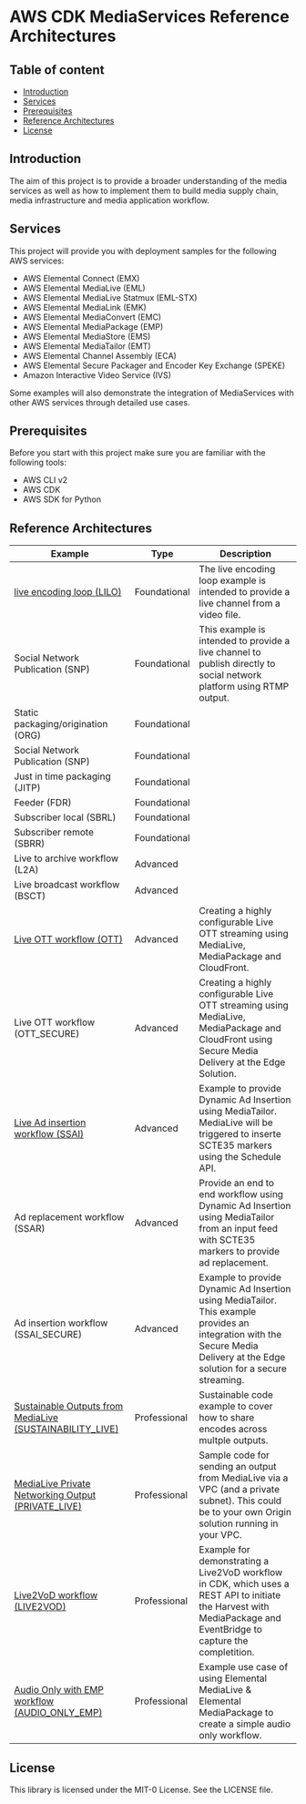 # AWS CDK MediaServices Reference Architectures

## Table of content
- [Introduction](#introduction)
- [Services](#services)
- [Prerequisites](#prerequisites)
- [Reference Architectures](#refarch)
- [License](#license)

<a name="introduction"></a>
## Introduction
The aim of this project is to provide a broader understanding of the media services as well as how to implement them to build media supply chain, media infrastructure and media application workflow.
<a name="services"></a>
## Services
This project will provide you with deployment samples for the following AWS services:
* AWS Elemental Connect (EMX) 
* AWS Elemental MediaLive (EML) 
* AWS Elemental MediaLive Statmux (EML-STX) 
* AWS Elemental MediaLink (EMK) 
* AWS Elemental MediaConvert (EMC) 
* AWS Elemental MediaPackage (EMP) 
* AWS Elemental MediaStore (EMS) 
* AWS Elemental MediaTailor (EMT) 
* AWS Elemental Channel Assembly (ECA) 
* AWS Elemental Secure Packager and Encoder Key Exchange  (SPEKE) 
* Amazon Interactive Video Service (IVS) 

Some examples will also demonstrate the integration of MediaServices with other AWS services through detailed use cases.
  
<a name="prerequisites"></a>
## Prerequisites
Before you start with this project make sure you are familiar with the following tools: 
* AWS CLI v2
* AWS CDK
* AWS SDK for Python


<a name="refarch"></a>
## Reference Architectures

| Example | Type | Description |
|---------|------|-------------|
| [live encoding loop (LILO)](LILO/README.md) | Foundational | The live encoding loop example is intended to provide a live channel from a video file. |
| Social Network Publication (SNP) | Foundational | This example is intended to provide a live channel to publish directly to social network platform using RTMP output. |
| Static packaging/origination (ORG) | Foundational |  |
| Social Network Publication (SNP) | Foundational |  |
| Just in time packaging (JITP) | Foundational |  |
| Feeder (FDR) | Foundational |  |
| Subscriber local (SBRL) | Foundational |  |
| Subscriber remote (SBRR) | Foundational |  |
| Live to archive workflow (L2A) | Advanced |   |
| Live broadcast workflow (BSCT) | Advanced |   |
| [Live OTT workflow (OTT)](OTT/README.md) | Advanced | Creating a highly configurable Live OTT streaming using MediaLive, MediaPackage and CloudFront.  |
| Live OTT workflow (OTT_SECURE) | Advanced | Creating a highly configurable Live OTT streaming using MediaLive, MediaPackage and CloudFront using Secure Media Delivery at the Edge Solution. |
| [Live Ad insertion workflow (SSAI)](SSAI/README.md) | Advanced |  Example to provide Dynamic Ad Insertion using MediaTailor. MediaLive will be triggered to inserte SCTE35 markers using the Schedule API. |
| Ad replacement workflow (SSAR) | Advanced | Provide an end to end workflow using Dynamic Ad Insertion using MediaTailor from an input feed with SCTE35 markers to provide ad replacement.  |
| Ad insertion workflow (SSAI_SECURE) | Advanced |  Example to provide Dynamic Ad Insertion using MediaTailor. This example provides an integration with the Secure Media Delivery at the Edge solution for a secure streaming. |
| [Sustainable Outputs from MediaLive (SUSTAINABILITY_LIVE)](SUSTAINABILITY_LIVE/README.md) | Professional |  Sustainable code example to cover how to share encodes across multple outputs. |
| [MediaLive Private Networking Output (PRIVATE_LIVE)](PRIVATE_LIVE/README.md) | Professional |  Sample code for sending an output from MediaLive via a VPC (and a private subnet). This could be to your own Origin solution running in your VPC. |
| [Live2VoD workflow (LIVE2VOD)](LIVE2VOD/README.md) | Professional |  Example for demonstrating a Live2VoD workflow in CDK, which uses a REST API to initiate the Harvest with MediaPackage and EventBridge to capture the completition. |
| [Audio Only with EMP workflow (AUDIO_ONLY_EMP)](AUDIO_ONLY_EMP/README.md) | Professional |  Example use case of using Elemental MediaLive & Elemental MediaPackage to create a simple audio only workflow. |

<a name="license"></a>
## License

This library is licensed under the MIT-0 License. See the LICENSE file.
